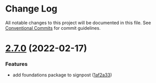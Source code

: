 # Change Log

All notable changes to this project will be documented in this file.
See [Conventional Commits](https://conventionalcommits.org) for commit guidelines.

# [2.7.0](https://github.com/coopdigital/coop-frontend/compare/@coopdigital/shared-component--signpost@2.6.4...@coopdigital/shared-component--signpost@2.7.0) (2022-02-17)


### Features

* add foundations package to signpost ([1af2a33](https://github.com/coopdigital/coop-frontend/commit/1af2a332b00432766e8c3f65be974642a9e2990e))
